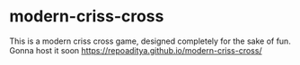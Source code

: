# modern-criss-cross
This is a modern criss cross game, designed completely for the sake of fun. Gonna host it soon
https://repoaditya.github.io/modern-criss-cross/
